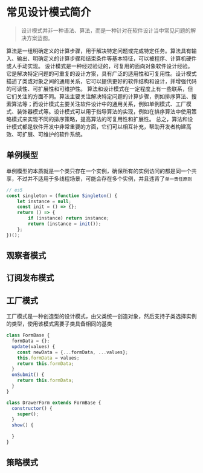 # 常见设计模式简介

> 设计模式并非一种语法、算法，而是一种针对在软件设计当中常见问题的解决方案蓝图。

算法是一组明确定义的计算步骤，用于解决特定问题或完成特定任务。算法具有输入、输出、明确定义的计算步骤和结束条件等基本特征，可以被程序、计算机硬件或人手动实现。
设计模式是一种经过验证的，可复用的面向对象软件设计经验。它是解决特定问题的可重复的设计方案，具有广泛的适用性和可复用性。设计模式描述了类或对象之间的通用关系，它可以提供更好的软件结构和设计，并增强代码的可读性、可扩展性和可维护性。
算法和设计模式在一定程度上有一些联系，但它们关注的方面不同。算法主要关注解决特定问题的计算步骤，例如排序算法、搜索算法等；而设计模式主要关注软件设计中的通用关系，例如单例模式、工厂模式、装饰器模式等。设计模式可以用于指导算法的实现，例如在排序算法中使用策略模式来实现不同的排序策略，提高算法的可复用性和扩展性。
总之，算法和设计模式都是软件开发中非常重要的方面，它们可以相互补充，帮助开发者构建高效、可扩展、可维护的软件系统。

## 单例模型

单例模型的本质就是一个类只存在一个实例，确保所有的实例访问的都是同一个共享，不过并不适用于多线程场景，可能会存在多个实例，并且违背了`单一责任原则`

```javascript
// es5
const singleton = (function Singleton() {
	let instance = null;
	const init = () => {};
	return () => {
		if (instance) return instance;
		return (instance = init());
	};
})();
```

## 观察者模式

## 订阅发布模式

## 工厂模式

工厂模式是一种创造型的设计模式，由父类统一创造对象，然后支持子类选择实例的类型，使用该模式需要子类具备相同的基类

```javascript
class FormBase {
  formData = {};
  update(values) {
    const newData = {...formData, ...values};
    this.formData = values;
    return this.formData;
  }
  onSubmit() {
    return this.formData;
  }
}

class DrawerForm extends FormBase {
  constructor() {
    super();
  }
  show() {
    
  }
}
```

## 策略模式

##
